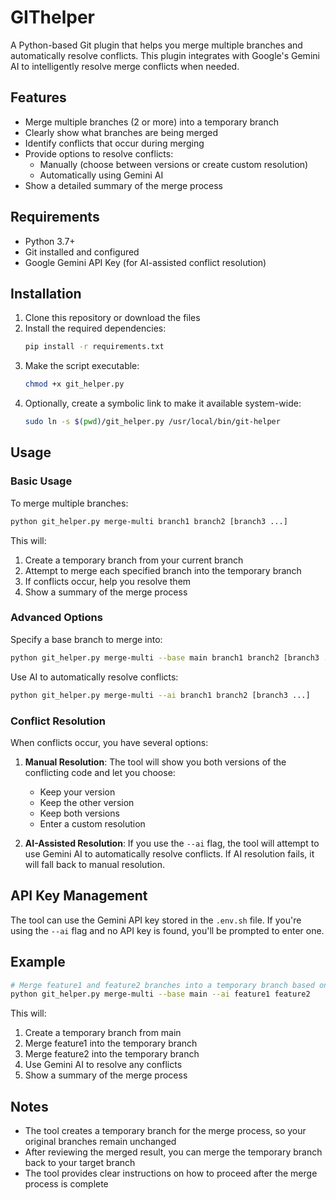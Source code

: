 # GIThelper

A Python-based Git plugin that helps you merge multiple branches and automatically resolve conflicts. This plugin integrates with Google's Gemini AI to intelligently resolve merge conflicts when needed.

## Features

- Merge multiple branches (2 or more) into a temporary branch
- Clearly show what branches are being merged
- Identify conflicts that occur during merging
- Provide options to resolve conflicts:
  - Manually (choose between versions or create custom resolution)
  - Automatically using Gemini AI
- Show a detailed summary of the merge process

## Requirements

- Python 3.7+
- Git installed and configured
- Google Gemini API Key (for AI-assisted conflict resolution)

## Installation

1. Clone this repository or download the files
2. Install the required dependencies:
   ```bash
   pip install -r requirements.txt
   ```
3. Make the script executable:
   ```bash
   chmod +x git_helper.py
   ```
4. Optionally, create a symbolic link to make it available system-wide:
   ```bash
   sudo ln -s $(pwd)/git_helper.py /usr/local/bin/git-helper
   ```

## Usage

### Basic Usage

To merge multiple branches:

```bash
python git_helper.py merge-multi branch1 branch2 [branch3 ...]
```

This will:
1. Create a temporary branch from your current branch
2. Attempt to merge each specified branch into the temporary branch
3. If conflicts occur, help you resolve them
4. Show a summary of the merge process

### Advanced Options

Specify a base branch to merge into:

```bash
python git_helper.py merge-multi --base main branch1 branch2 [branch3 ...]
```

Use AI to automatically resolve conflicts:

```bash
python git_helper.py merge-multi --ai branch1 branch2 [branch3 ...]
```

### Conflict Resolution

When conflicts occur, you have several options:

1. **Manual Resolution**: The tool will show you both versions of the conflicting code and let you choose:
   - Keep your version
   - Keep the other version
   - Keep both versions
   - Enter a custom resolution

2. **AI-Assisted Resolution**: If you use the `--ai` flag, the tool will attempt to use Gemini AI to automatically resolve conflicts. If AI resolution fails, it will fall back to manual resolution.

## API Key Management

The tool can use the Gemini API key stored in the `.env.sh` file. If you're using the `--ai` flag and no API key is found, you'll be prompted to enter one.

## Example

```bash
# Merge feature1 and feature2 branches into a temporary branch based on main
python git_helper.py merge-multi --base main --ai feature1 feature2
```

This will:
1. Create a temporary branch from main
2. Merge feature1 into the temporary branch
3. Merge feature2 into the temporary branch
4. Use Gemini AI to resolve any conflicts
5. Show a summary of the merge process

## Notes

- The tool creates a temporary branch for the merge process, so your original branches remain unchanged
- After reviewing the merged result, you can merge the temporary branch back to your target branch
- The tool provides clear instructions on how to proceed after the merge process is complete